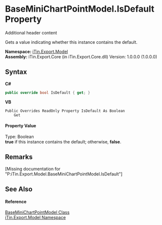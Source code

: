 # BaseMiniChartPointModel.IsDefault Property 
Additional header content 

Gets a value indicating whether this instance contains the default.

**Namespace:**&nbsp;<a href="N_iTin_Export_Model">iTin.Export.Model</a><br />**Assembly:**&nbsp;iTin.Export.Core (in iTin.Export.Core.dll) Version: 1.0.0.0 (1.0.0.0)

## Syntax

**C#**<br />
``` C#
public override bool IsDefault { get; }
```

**VB**<br />
``` VB
Public Overrides ReadOnly Property IsDefault As Boolean
	Get
```


#### Property Value
Type: Boolean<br /><strong>true</strong> if this instance contains the default; otherwise, <strong>false</strong>.

## Remarks
\[Missing <remarks> documentation for "P:iTin.Export.Model.BaseMiniChartPointModel.IsDefault"\]

## See Also


#### Reference
<a href="T_iTin_Export_Model_BaseMiniChartPointModel">BaseMiniChartPointModel Class</a><br /><a href="N_iTin_Export_Model">iTin.Export.Model Namespace</a><br />